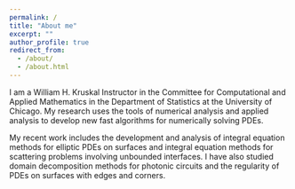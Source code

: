 ```yaml
---
permalink: /
title: "About me"
excerpt: ""
author_profile: true
redirect_from: 
  - /about/
  - /about.html
---
```


I am a William H. Kruskal Instructor in the Committee for Computational and Applied Mathematics in the Department of Statistics at the University of Chicago. My research uses the tools of numerical analysis and applied analysis to develop new fast algorithms for numerically solving PDEs. 

My recent work includes the development and analysis of integral equation methods for elliptic PDEs on surfaces and integral equation methods for scattering problems involving unbounded interfaces. I have also studied domain decomposition methods for photonic circuits and the regularity of PDEs on surfaces with edges and corners.
